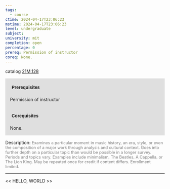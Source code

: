```yaml
---
tags:
  - course
ctime: 2024-04-17T23:06:23
mstime: 2024-04-17T23:06:23
level: undergraduate
subject: 
university: mit
completion: open
percentage: 0
prereq: Permission of instructor
coreq: None.
---
```


catalog [21M.128](http://student.mit.edu/catalog/m21Ma.html#21M.128)

<span style="display: block; padding: 15px; background-color: rgb(100, 100, 100, 0.2);"><font id="m_prereq2502_0" style="display: block; font-family: Arial, sans-serif; font-weight: bold; padding: 5px">Prerequisites</font><br><span id="prereq2502_0">Permission of instructor</span></span>
<span style="display: block; padding: 15px; background-color: rgb(100, 100, 100, 0.2);"><font id="m_coreq2502_0" style="display: block; font-family: Arial, sans-serif; font-weight: bold; padding: 5px">Corequisites</font><br><span id="coreq2502_0">None.</span></span>

<font style="">Description:</font>
<font style="color: grey; font-size: 0.8rem;">Examines a particular moment in music history, an era, style, or even the composition of a major work through analysis and cultural context. Goes into further depth on a particular topic than would be possible in a longer survey. Periods and topics vary. Examples include minimalism, The Beatles, A Cappella, or The Lion King. May be repeated once for credit if content differs. Enrollment limited.</font>



---

<< HELLO, WORLD >>
